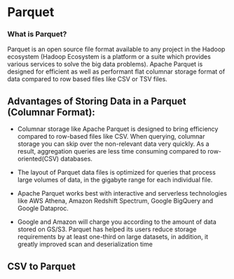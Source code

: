 # Parquet

### What is Parquet?

Parquet is an open source file format available to any project in the Hadoop ecosystem (Hadoop Ecosystem is a platform or a suite which provides various services to solve the big data problems).
Apache Parquet is designed for efficient as well as performant flat columnar storage format of data compared to row based files like CSV or TSV files.


## Advantages of Storing Data in a Parquet (Columnar Format):

* Columnar storage like Apache Parquet is designed to bring efficiency compared to row-based files like CSV.
When querying, columnar storage you can skip over the non-relevant data very quickly.
As a result, aggregation queries are less time consuming compared to row-oriented(CSV) databases.

* The layout of Parquet data files is optimized for queries that process large volumes of data, in the gigabyte range for each individual file.
* Apache Parquet works best with interactive and serverless technologies like AWS Athena, Amazon Redshift Spectrum, Google BigQuery and Google Dataproc.
* Google and Amazon will charge you according to the amount of data stored on GS/S3. Parquet has helped its users reduce storage requirements by at least one-third on large datasets, in addition, it greatly improved scan and deserialization time

## CSV to Parquet

